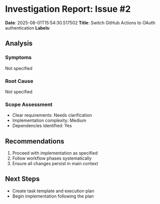 # Investigation Report: Issue #2

**Date**: 2025-08-01T15:54:30.517502
**Title**: Switch GitHub Actions to OAuth authentication
**Labels**:

## Analysis

### Symptoms
Not specified

### Root Cause
Not specified

### Scope Assessment
- Clear requirements: Needs clarification
- Implementation complexity: Medium
- Dependencies identified: Yes

## Recommendations
1. Proceed with implementation as specified
2. Follow workflow phases systematically
3. Ensure all changes persist in main context

## Next Steps
- Create task template and execution plan
- Begin implementation following the plan
